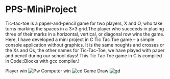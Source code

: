 # PPS-MiniProject

Tic-tac-toe is a paper-and-pencil game for two players, X and O, who take turns marking the spaces in a 3×3 grid.The player who succeeds in placing three of their marks in a horizontal, vertical, or diagonal row wins the game. Here, I have developed a mini project in C Tic Tac Toe game – a simple console application without graphics. It is the same noughts and crosses or the Xs and Os, the other names for Tic-Tac-Toe, we have played with paper and pencil during our school days! This Tic Tac Toe game in C is compiled in Code::Blocks with gcc compiler.!

Player win ![Pw](https://user-images.githubusercontent.com/104089647/174834721-328e4650-f3a9-4bf2-b8de-123b9e04eaf1.png)
Computer win ![cd](https://user-images.githubusercontent.com/104089647/174834761-c06f6313-6702-4e3e-ab21-d21d0d84e584.png)
Game Draw ![gd](https://user-images.githubusercontent.com/104089647/174834939-7cdc4118-0859-4ec2-8098-17837451fbce.png)
